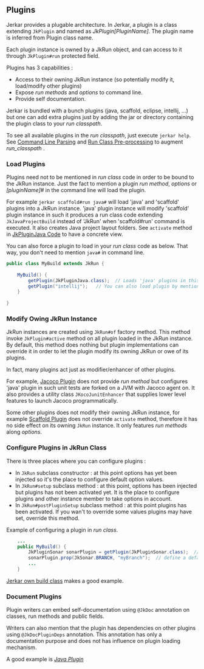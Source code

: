 ## Plugins

Jerkar provides a plugable architecture. In Jerkar, a plugin is a class extending `JkPlugin` and named as *JkPlugin[PluginName]*.
The plugin name is inferred from Plugin class name.

Each plugin instance is owned by a JkRun object, and can access to it through `JkPlugin#run` protected field.

Plugins has 3 capabilities :
* Access to their owning JkRun instance (so potentially modify it, load/modify other plugins)
* Expose _run methods_ and _options_ to command line.
* Provide self documentation.

Jerkar is bundled with a bunch plugins (java, scaffold, eclipse, intellij, ...) but one can add extra plugins just 
by adding the jar or directory containing the plugin class to your _run classpath_. 

To see all available plugins in the _run classpath_, just execute `jerkar help`.
See [Command Line Parsing](#CommandLineParsing) and [Run Class Pre-processing](#RunClassPre-processing(Import3rdpartylibraryintoRunClasspath))
to augment _run_classpath_ .

### Load Plugins

Plugins need not to be mentioned in _run class_ code in order to be bound to the JkRun instance. Just the fact to 
mention a plugin _run method_, _options_ or _[pluginName]#_ in the command line will load the plugin.

For example `jerkar scaffold#run java#` will load 'java' and 'scaffold' plugins into a JkRun instance. 
'java' plugin instance will modify 'scaffold' plugin instance in such it produces a run class code extending `JkJavaProjectBuild` 
instead of 'JkRun' when 'scaffold#run' command is executed. It also creates Java project layout folders. See `activate` method in [JkPluginJava Code](https://github.com/jerkar/jerkar/blob/master/org.jerkar.core/src/main/java/org/jerkar/tool/builtins/java/JkPluginJava.java) 
to have a concrete view.

You can also force a plugin to load in your _run class_ code as below. That way, you don't need to mention `java#` in command line.

```Java
public class MyBuild extends JkRun {
    
    MyBuild() {
        getPlugin(JkPluginJava.class);  // Loads 'java' plugins in this instance, a second call on 'plugins().get(JkPluginJava.class)' will return same instance.
        getPlugin("intellij");   // You can also load plugin by mentioning its name but it's slower cause it involves classpath scanning
    }
    
}
```

### Modify Owing JkRun Instance

JkRun instances are created using `JkRun#of` factory method. This method invoke `JkPlugin#active` method on all plugin loaded in the JkRun instance.
By default, this method does nothing but plugin implementations can override it in order to let the plugin modify its owning JkRun or owe of its plugins.

In fact, many plugins act just as modifier/enhancer of other plugins. 

For example, [Jacoco Plugin](https://github.com/jerkar/jerkar/blob/master/org.jerkar.core/src/main/java/org/jerkar/tool/builtins/jacoco/JkPluginJacoco.java) 
does not provide _run method_ but configures 'java' plugin in such unit tests are forked on a JVM with Jacoco agent on. 
It also provides a utility class `JKocoJunitEnhancer` that supplies lower level features to launch Jacoco programmatically.

Some other plugins does not modify their owning JkRun instance, for example [Scaffold Plugin](https://github.com/jerkar/jerkar/blob/master/org.jerkar.core/src/main/java/org/jerkar/tool/builtins/scaffold/JkPluginScaffold.java) 
does not override `activate` method, therefore it has no side effect on its owning `JkRun` instance. It only features _run methods_  along _options_.


### Configure Plugins in JkRun Class

There is three places where you can configure plugins :
* In `JkRun` subclass constructor : at this point options has yet been injected so it's the place to configure default option values.
* In `JkRun#setup` subclass method : at this point, options has been injected but plugins has not been activated yet. 
  It is the place to configure plugins and other instance member to take options in account.
* In `JkRun#postPluginSetup` subclass method : at this point plugins has been activated. If you wan't to override 
some values plugins may have set, override this method.

Example of configuring a plugin in _run class_.

```Java
    ...
    public MyBuild() {
        JkPluginSonar sonarPlugin = getPlugin(JkPluginSonar.class);  // Load sonar plugin 
		sonarPlugin.prop(JkSonar.BRANCH, "myBranch");  // define a default for sonar.branch property
        ...
    }
```
[Jerkar own build class](https://github.com/jerkar/jerkar/blob/master/org.jerkar.core/jerkar/def/org/jerkar/CoreBuild.java) makes a good example.

### Document Plugins

Plugin writers can embed self-documentation using `@JkDoc` annotation on classes, run methods and public fields.

Writers can also mention that the plugin has dependencies on other plugins using `@JkDocPluginDeps` annotation. This annotation 
has only a documentation purpose and does not has influence on plugin loading mechanism.

A good example is [*Java Plugin*](https://github.com/jerkar/jerkar/blob/master/org.jerkar.core/src/main/java/org/jerkar/tool/builtins/java/JkPluginJava.java)

